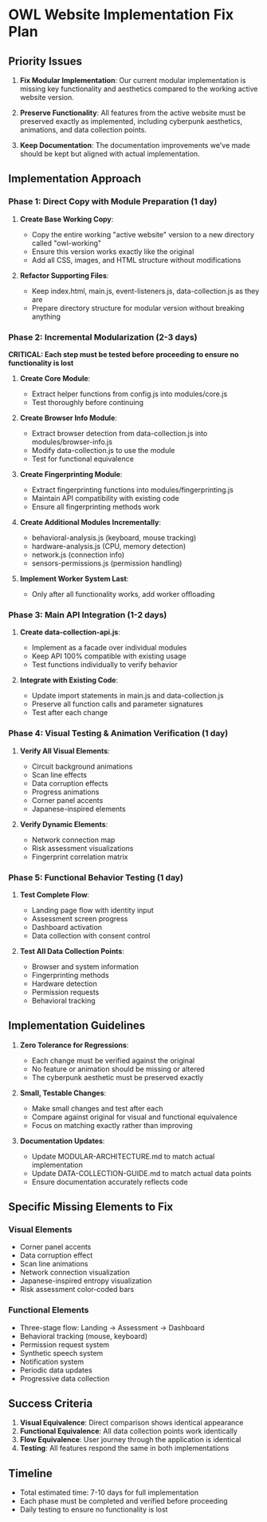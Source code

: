 # OWL Website Implementation Fix Plan

## Priority Issues

1. **Fix Modular Implementation**: Our current modular implementation is missing key functionality and aesthetics compared to the working active website version.

2. **Preserve Functionality**: All features from the active website must be preserved exactly as implemented, including cyberpunk aesthetics, animations, and data collection points.

3. **Keep Documentation**: The documentation improvements we've made should be kept but aligned with actual implementation.

## Implementation Approach

### Phase 1: Direct Copy with Module Preparation (1 day)

1. **Create Base Working Copy**:
   - Copy the entire working "active website" version to a new directory called "owl-working"
   - Ensure this version works exactly like the original
   - Add all CSS, images, and HTML structure without modifications

2. **Refactor Supporting Files**:
   - Keep index.html, main.js, event-listeners.js, data-collection.js as they are
   - Prepare directory structure for modular version without breaking anything

### Phase 2: Incremental Modularization (2-3 days)

**CRITICAL: Each step must be tested before proceeding to ensure no functionality is lost**

1. **Create Core Module**:
   - Extract helper functions from config.js into modules/core.js
   - Test thoroughly before continuing

2. **Create Browser Info Module**:
   - Extract browser detection from data-collection.js into modules/browser-info.js
   - Modify data-collection.js to use the module
   - Test for functional equivalence

3. **Create Fingerprinting Module**:
   - Extract fingerprinting functions into modules/fingerprinting.js
   - Maintain API compatibility with existing code
   - Ensure all fingerprinting methods work

4. **Create Additional Modules Incrementally**:
   - behavioral-analysis.js (keyboard, mouse tracking)
   - hardware-analysis.js (CPU, memory detection)
   - network.js (connection info)
   - sensors-permissions.js (permission handling)
   
5. **Implement Worker System Last**:
   - Only after all functionality works, add worker offloading

### Phase 3: Main API Integration (1-2 days)

1. **Create data-collection-api.js**:
   - Implement as a facade over individual modules
   - Keep API 100% compatible with existing usage
   - Test functions individually to verify behavior

2. **Integrate with Existing Code**:
   - Update import statements in main.js and data-collection.js
   - Preserve all function calls and parameter signatures
   - Test after each change

### Phase 4: Visual Testing & Animation Verification (1 day)

1. **Verify All Visual Elements**:
   - Circuit background animations
   - Scan line effects
   - Data corruption effects
   - Progress animations
   - Corner panel accents
   - Japanese-inspired elements
   
2. **Verify Dynamic Elements**:
   - Network connection map
   - Risk assessment visualizations
   - Fingerprint correlation matrix

### Phase 5: Functional Behavior Testing (1 day)

1. **Test Complete Flow**:
   - Landing page flow with identity input
   - Assessment screen progress
   - Dashboard activation
   - Data collection with consent control
   
2. **Test All Data Collection Points**:
   - Browser and system information
   - Fingerprinting methods
   - Hardware detection
   - Permission requests
   - Behavioral tracking

## Implementation Guidelines

1. **Zero Tolerance for Regressions**:
   - Each change must be verified against the original
   - No feature or animation should be missing or altered
   - The cyberpunk aesthetic must be preserved exactly

2. **Small, Testable Changes**:
   - Make small changes and test after each
   - Compare against original for visual and functional equivalence
   - Focus on matching exactly rather than improving

3. **Documentation Updates**:
   - Update MODULAR-ARCHITECTURE.md to match actual implementation
   - Update DATA-COLLECTION-GUIDE.md to match actual data points
   - Ensure documentation accurately reflects code

## Specific Missing Elements to Fix

### Visual Elements

- Corner panel accents
- Data corruption effect
- Scan line animations
- Network connection visualization
- Japanese-inspired entropy visualization
- Risk assessment color-coded bars

### Functional Elements

- Three-stage flow: Landing → Assessment → Dashboard
- Behavioral tracking (mouse, keyboard)
- Permission request system
- Synthetic speech system
- Notification system
- Periodic data updates
- Progressive data collection

## Success Criteria

1. **Visual Equivalence**: Direct comparison shows identical appearance
2. **Functional Equivalence**: All data collection points work identically
3. **Flow Equivalence**: User journey through the application is identical
4. **Testing**: All features respond the same in both implementations

## Timeline

- Total estimated time: 7-10 days for full implementation
- Each phase must be completed and verified before proceeding
- Daily testing to ensure no functionality is lost
